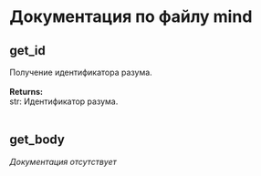 # Документация по файлу mind

## get_id<br>
Получение идентификатора разума.<br>
<br>
**Returns:**<br>
str: Идентификатор разума.<br>
<br>
## get_body
*Документация отсутствует*

